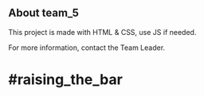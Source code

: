 ## About team_5
This project is made with HTML & CSS, use JS if needed. <br>

For more information, contact the Team Leader. <br>

<h1> #raising_the_bar
